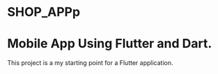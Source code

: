 # SHOP_APPp
# Mobile App Using Flutter and Dart.

This project is a my starting point for a Flutter application.

